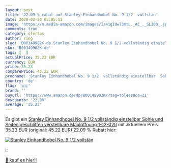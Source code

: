 ```yaml
---
layout: post
title: '22.09 % rabat auf Stanley Einhandhobel No. 9 1/2  vollstän'
date: 2020-02-23 05:05:11
image: 'https://m.media-amazon.com/images/I/41gIUwl3mtL._AC_._SL200_.jpg'
comments: true
category: ofertas
author: ring
slug: 'B00149902K-de Stanley Einhandhobel No. 9 1/2 vollständig einstellbar...'
sku: 'B00149902K-de'
tags: [  ]
actualPrice: 35.23 EUR
currency: EUR
price: 35.23
comparePrice: 45.22 EUR
prodname: 'Stanley Einhandhobel No. 9 1/2  vollständig einstellbar  Sohle und Seiten geschliffen  verstellbare Maulöffnung  1-12-020'
country: 'de'
flag: '🇩🇪'
brand: ''
buyurl: 'https://www.amazon.de/dp/B00149902K/?tag=tolees0ca-21'
descuento: '22.09'
average: '35.23'
---
```


Es gibt ein [Stanley Einhandhobel No. 9 1/2  vollständig einstellbar  Sohle und Seiten geschliffen  verstellbare Maulöffnung  1-12-020](https://www.amazon.de/dp/B00149902K/?tag=tolees0ca-21) mit aktuellem Preis 35.23 EUR (original: 45.22 EUR) 22.09 % Rabatt hier:

[![Stanley Einhandhobel No. 9 1/2  vollstän](https://m.media-amazon.com/images/I/41gIUwl3mtL._AC_._SL200_.jpg)](https://www.amazon.de/dp/B00149902K/?tag=tolees0ca-21)

ℹ️:


[🛒 kauf es hier!!](https://www.amazon.de/dp/B00149902K/?tag=tolees0ca-21)
